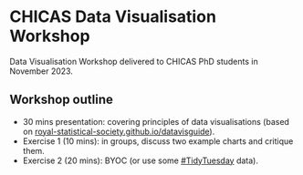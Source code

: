 # CHICAS Data Visualisation Workshop

Data Visualisation Workshop delivered to CHICAS PhD students in November 2023. 

## Workshop outline

* 30 mins presentation: covering principles of data visualisations (based on [royal-statistical-society.github.io/datavisguide](https://royal-statistical-society.github.io/datavisguide/)).
* Exercise 1 (10 mins): in groups, discuss two example charts and critique them.
* Exercise 2 (20 mins): BYOC (or use some [#TidyTuesday]() data).